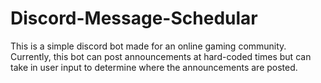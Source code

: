 # Discord-Message-Schedular
This is a simple discord bot made for an online gaming community. Currently, this bot can post announcements at hard-coded times but can take in user
input to determine where the announcements are posted.
